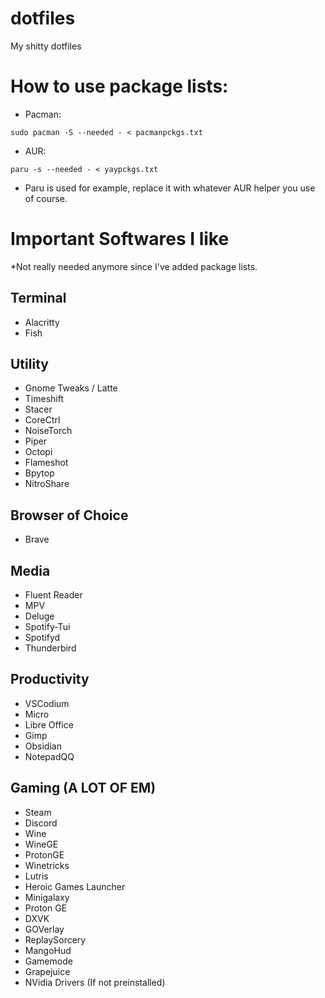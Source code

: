 # dotfiles
My shitty dotfiles

# How to use package lists:
* Pacman: 
```
sudo pacman -S --needed - < pacmanpckgs.txt
```
* AUR:
```
paru -s --needed - < yaypckgs.txt
```
* Paru is used for example, replace it with whatever AUR helper you use of course.

# Important Softwares I like 
*Not really needed anymore since I've added package lists.

## Terminal
* Alacritty
* Fish

## Utility
* Gnome Tweaks / Latte
* Timeshift
* Stacer
* CoreCtrl
* NoiseTorch
* Piper
* Octopi
* Flameshot
* Bpytop
* NitroShare

## Browser of Choice
* Brave

## Media
* Fluent Reader
* MPV
* Deluge
* Spotify-Tui
* Spotifyd
* Thunderbird

## Productivity
* VSCodium
* Micro
* Libre Office
* Gimp
* Obsidian
* NotepadQQ

## Gaming (A LOT OF EM)
* Steam
* Discord
* Wine
* WineGE
* ProtonGE
* Winetricks
* Lutris
* Heroic Games Launcher
* Minigalaxy
* Proton GE
* DXVK
* GOVerlay
* ReplaySorcery
* MangoHud
* Gamemode
* Grapejuice
* NVidia Drivers (If not preinstalled)
